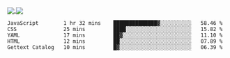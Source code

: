 <a href="https://www.mvuljevas.com">
    <img align="center" src="https://github-readme-stats.vercel.app/api?username=mvuljevas&show_icons=true&theme=dracula" />
</a>
<a href="https://www.mvuljevas.com">
    <img align="center" src="https://github-readme-stats.vercel.app/api/top-langs/?username=mvuljevas&theme=dracula&layout=compact" />
</a>

<br>

<!--START_SECTION:waka-->
```text
JavaScript        1 hr 32 mins    ██████████████▓░░░░░░░░░░   58.46 % 
CSS               25 mins         ████░░░░░░░░░░░░░░░░░░░░░   15.82 % 
YAML              17 mins         ██▓░░░░░░░░░░░░░░░░░░░░░░   11.10 % 
HTML              12 mins         ██░░░░░░░░░░░░░░░░░░░░░░░   07.89 % 
Gettext Catalog   10 mins         █▓░░░░░░░░░░░░░░░░░░░░░░░   06.39 % 
```
<!--END_SECTION:waka-->
